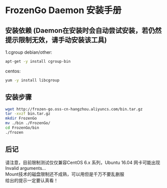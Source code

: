 # FrozenGo Daemon 安装手册
## 安装依赖 (Daemon在安装时会自动尝试安装，若仍然提示限制无效，请手动安装该工具)
1.cgroup
debian/other:
```bash
apt-get -y install cgroup-bin
```
centos:
```bash
yum -y install libcgroup
```
## 安装步骤
```bash
wget http://frozen-go.oss-cn-hangzhou.aliyuncs.com/bin.tar.gz
tar -xvzf bin.tar.gz
mkdir FrozenGo
mv ./bin ./FrozenGo/
cd FrozenGo/bin
./frozen
```
## 后记
请注意，目前限制测试仅仅兼容CentOS 6.x 系列，Ubuntu 16.04 网卡可能出现Invalid arguments...<br />
Mount技术的磁盘限制还不成熟，可以用但是千万不要乱删服<br />
给出的提示一定要认真看！<br />
